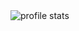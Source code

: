 <img src="https://github-readme-stats.vercel.app/api?username=MikhailDeriabin&show_icons=true&rank_icon=rank_icon=percentile&show=reviews,prs_merged" alt="profile stats" />
